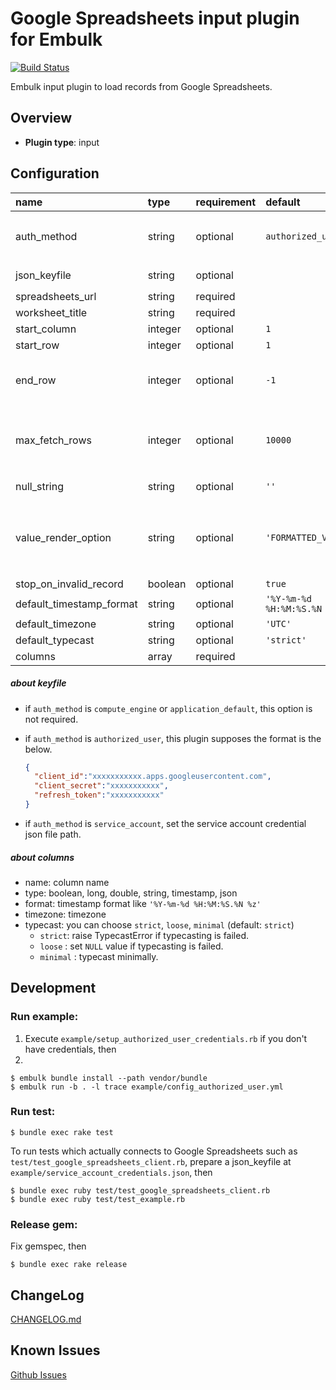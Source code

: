 # Google Spreadsheets input plugin for Embulk

[![Build Status](https://secure.travis-ci.org/medjed/embulk-input-google_spreadsheets.png?branch=master)](http://travis-ci.org/medjed/embulk-input-google_spreadsheets)

Embulk input plugin to load records from Google Spreadsheets.

## Overview

* **Plugin type**: input

## Configuration

| name                | type        | requirement | default         | description            |
|:--------------------|:------------|:------------|:----------------|:-----------------------|
| auth_method        | string      | optional    | `authorized_user`      | `service_account`, `authorized_user`, `compute_engine`, or `application_default` |
| json_keyfile       | string      | optional    |                 | keyfile path or `content` |
| spreadsheets_url    | string      | required    |                 |  |
| worksheet_title    | string      | required    |                 | worksheet title |
| start_column       | integer     | optional    | `1`             |  |
| start_row          | integer     | optional    | `1`             |  |
| end_row            | integer     | optional    | `-1`            | `-1` means loading records until an empty record appears. |
| max_fetch_rows     | integer     | optional    | `10000`        |  Load data from a worksheet for each numerical value specified by this option. |
| null_string        | string      | optional    | `''`            |  Replace this value to `NULL` |
| value_render_option| string      | optional    | `'FORMATTED_VALUE'`| `'FORMATTED_VALUE'`, `'UNFORMATTED_VALUE'`, `'FORMULA'` are available. See [the `value_render_option` document](https://developers.google.com/sheets/api/reference/rest/v4/ValueRenderOption).|
| stop_on_invalid_record | boolean | optional    | `true`          |  |
| default_timestamp_format | string | optional | `'%Y-%m-%d %H:%M:%S.%N %z'` | |
| default_timezone | string | optional | `'UTC'` | |
| default_typecast | string | optional | `'strict'` | |
|  columns            | array       | required    |                 |  |

##### about keyfile
* if `auth_method` is `compute_engine` or `application_default`, this option is not required.
* if `auth_method` is `authorized_user`, this plugin supposes the format is the below.
  
  ```json
  {
    "client_id":"xxxxxxxxxxx.apps.googleusercontent.com",
    "client_secret":"xxxxxxxxxxx",
    "refresh_token":"xxxxxxxxxxx"
  }
  ```
* if `auth_method` is `service_account`, set the service account credential json file path.

##### about columns
* name: column name
* type: boolean, long, double, string, timestamp, json
* format: timestamp format like `'%Y-%m-%d %H:%M:%S.%N %z'`
* timezone: timezone
* typecast: you can choose `strict`, `loose`, `minimal` (default: `strict`)
  * `strict`: raise TypecastError if typecasting is failed.
  * `loose` : set `NULL` value if typecasting is failed.
  * `minimal`  : typecast minimally.


## Development

### Run example:

1. Execute `example/setup_authorized_user_credentials.rb` if you don't have credentials, then
2. 

```
$ embulk bundle install --path vendor/bundle
$ embulk run -b . -l trace example/config_authorized_user.yml
```

### Run test:

```
$ bundle exec rake test
```

To run tests which actually connects to Google Spreadsheets such as `test/test_google_spreadsheets_client.rb`,
prepare a json\_keyfile at `example/service_account_credentials.json`, then

```
$ bundle exec ruby test/test_google_spreadsheets_client.rb
$ bundle exec ruby test/test_example.rb
```

### Release gem:

Fix gemspec, then

```
$ bundle exec rake release
```

## ChangeLog

[CHANGELOG.md](CHANGELOG.md)

## Known Issues

[Github Issues](https://github.com/medjed/embulk-input-google_spreadsheets/issues)
